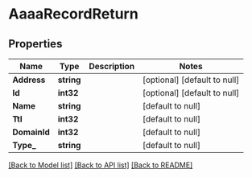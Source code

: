# AaaaRecordReturn

## Properties
Name | Type | Description | Notes
------------ | ------------- | ------------- | -------------
**Address** | **string** |  | [optional] [default to null]
**Id** | **int32** |  | [optional] [default to null]
**Name** | **string** |  | [default to null]
**Ttl** | **int32** |  | [default to null]
**DomainId** | **int32** |  | [default to null]
**Type_** | **string** |  | [default to null]

[[Back to Model list]](../README.md#documentation-for-models) [[Back to API list]](../README.md#documentation-for-api-endpoints) [[Back to README]](../README.md)


